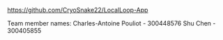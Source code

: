 https://github.com/CryoSnake22/LocalLoop-App

Team member names:
Charles-Antoine Pouliot - 300448576
Shu Chen - 300405855